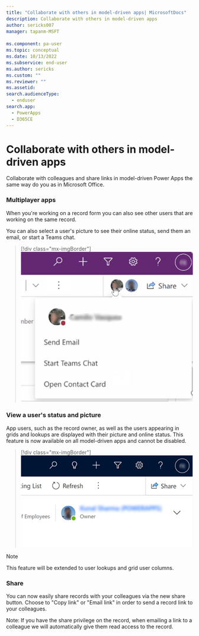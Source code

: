 ```yaml
---
title: "Collaborate with others in model-driven apps| MicrosoftDocs"
description: Collaborate with others in model-driven apps
author: sericks007
manager: tapanm-MSFT

ms.component: pa-user
ms.topic: conceptual
ms.date: 10/13/2022
ms.subservice: end-user
ms.author: sericks
ms.custom: ""
ms.reviewer: ""
ms.assetid: 
search.audienceType: 
  - enduser
search.app: 
  - PowerApps
  - D365CE
---
```

# Collaborate with others in model-driven apps 

Collaborate with colleagues and share links in model-driven Power Apps the same way do you as in Microsoft Office.


### Multiplayer apps 

When you're working on a record form you can also see other users that are working on the same record.

You can also select a user's picture to see their online status, send them an email, or start a Teams chat.

> [!div class="mx-imgBorder"]
> ![View a user's online status.](media/collob-1.png "View a user's online status")



### View a user's status and picture

App users, such as the record owner, as well as the users appearing in grids and lookups are displayed with their picture and online status.  This feature is now available on all model-driven apps and cannot be disabled.

> [!div class="mx-imgBorder"]
> ![VView a user's online status.](media/collob-2.png "View a user's online status.")

> [!NOTE]
> This feature will be extended to user lookups and grid user columns. 


### Share 
You can now easily share records with your colleagues via the new share button.  Choose to "Copy link" or "Email link" in order to send a record link to your colleagues.

Note: If you have the share privilege on the record, when emailing a link to a colleague we will automatically give them read access to the record.




